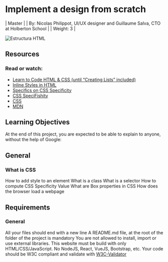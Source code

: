 # Implement a design from scratch

| Master |
| By: Nicolas Philippot, UI/UX designer and Guillaume Salva, CTO at Holberton School |
| Weight: 3 |

<img src="img/desing.jpg" alt="Estructura HTML">

## Resources
### Read or watch:

- [Learn to Code HTML & CSS (until “Creating Lists” included)](https://learn.shayhowe.com/html-css/)
- [Inline Styles in HTML](https://www.codecademy.com/article/html-inline-styles)
- [Specifics on CSS Specificity](https://css-tricks.com/specifics-on-css-specificity/)
- [CSS SpeciFishity](http://www.standardista.com/cgi-sys/suspendedpage.cgi)
- [CSS](https://developer.mozilla.org/en-US/docs/Learn/CSS)
- [MDN](https://developer.mozilla.org/en-US/)

## Learning Objectives
At the end of this project, you are expected to be able to explain to anyone, without the help of Google:

## General
### What is CSS
How to add style to an element
What is a class
What is a selector
How to compute CSS Specificity Value
What are Box properties in CSS
How does the browser load a webpage
## Requirements
### General
All your files should end with a new line
A README.md file, at the root of the folder of the project is mandatory
You are not allowed to install, import or use external libraries. This website must be build with only HTML/CSS/JavaScript. No NodeJS, React, VueJS, Bootstrap, etc.
Your code should be W3C compliant and validate with [W3C-Validator](https://github.com/hs-hq/W3C-Validator/blob/main/README.md?plain=1)

